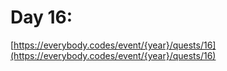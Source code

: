 # Day 16: 

[https://everybody.codes/event/{year}/quests/16](https://everybody.codes/event/{year}/quests/16)
